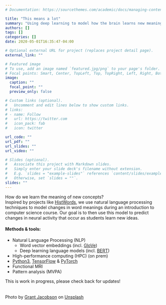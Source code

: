 ```yaml
---
# Documentation: https://sourcethemes.com/academic/docs/managing-content/

title: "This means a lot"
summary: "Using deep learning to model how the brain learns new meanings"
authors: []
tags: []
categories: []
date: 2020-05-01T16:35:47-04:00

# Optional external URL for project (replaces project detail page).
external_link: ""

# Featured image
# To use, add an image named `featured.jpg/png` to your page's folder.
# Focal points: Smart, Center, TopLeft, Top, TopRight, Left, Right, BottomLeft, Bottom, BottomRight.
image:
  caption: ""
  focal_point: ""
  preview_only: false

# Custom links (optional).
#   Uncomment and edit lines below to show custom links.
# links:
# - name: Follow
#   url: https://twitter.com
#   icon_pack: fab
#   icon: twitter

url_code: ""
url_pdf: ""
url_slides: ""
url_video: ""

# Slides (optional).
#   Associate this project with Markdown slides.
#   Simply enter your slide deck's filename without extension.
#   E.g. `slides = "example-slides"` references `content/slides/example-slides.md`.
#   Otherwise, set `slides = ""`.
slides: ""
---
```


How do we learn the meaning of new concepts?  
Inspired by projects like [HistWords](https://nlp.stanford.edu/projects/histwords/), we use natural language processing techniques to model changes in word meanings during an introduction to computer science course. Our goal is to then use this model to predict changes in neural activity that occur as students learn new ideas.  

#### Methods & tools:
 
 - Natural Language Processing (NLP)
    - Word vector embeddings (incl. [GloVe](https://nlp.stanford.edu/projects/glove/))
    - Deep learning language models (incl. [BERT](https://github.com/google-research/bert))
 - High-performance computing (HPC) (on prem)
 - [Python3](https://www.python.org/), [TensorFlow](https://www.tensorflow.org/) & [PyTorch](https://pytorch.org/)
 - Functional MRI
 - Pattern analysis (MVPA)
 
This is work in progress, please check back for updates!
<br/>  
<br/>
<span>Photo by <a href="https://unsplash.com/@increasingawareness?utm_source=unsplash&amp;utm_medium=referral&amp;utm_content=creditCopyText">Grant Jacobson</a> on <a href="https://unsplash.com">Unsplash</a></span>


  
